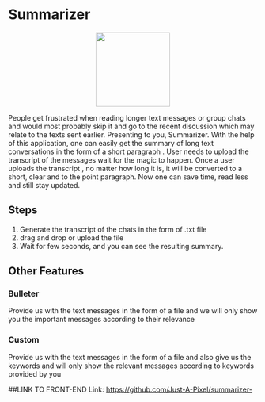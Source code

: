 # Summarizer

<p align="center"><img  width="150" height="150" src="https://github.com/Arkajit-techie/summariser_api/blob/main/Asset%201@2x.png?raw=true"></p>

People get frustrated when reading longer text messages or group chats and would most probably skip it and go to the recent discussion which may relate to the texts sent earlier.
Presenting to you, Summarizer. With the help of this application, one can easily get the summary of long text conversations in the form of a short paragraph . User needs to upload the transcript of the messages wait for the magic to happen. Once a user uploads the transcript , no matter how long it is, it will be converted to a short, clear and to the point paragraph. Now one can save time, read less and still stay updated.


## Steps

1) Generate the transcript of the chats in the form of .txt file
2) drag and drop or upload the file
3) Wait for few seconds, and you can see the resulting summary.

## Other Features

### Bulleter

Provide us with the text messages in the form of a file and we will only show you the important messages according to their relevance

### Custom

Provide us with the text messages in the form of a file and also give us the keywords and will only show the relevant messages according to keywords provided by you

##LINK TO FRONT-END 
Link: https://github.com/Just-A-Pixel/summarizer-
